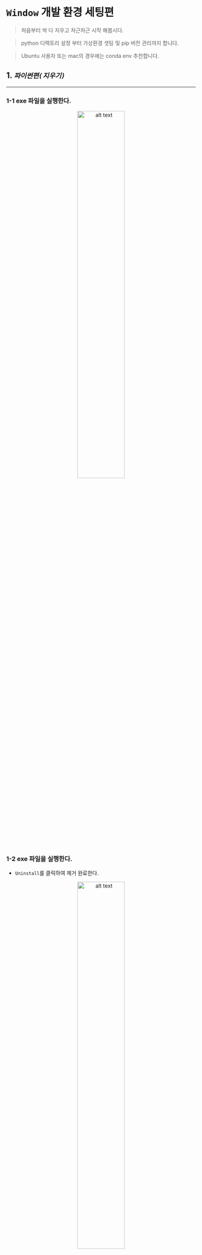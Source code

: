 # **`Window`** 개발 환경 세팅편
>  처음부터 싹 다 지우고 차근차근 시작 해봅시다.

> python 디렉토리 설정 부터 가상환경 셋팅 및 pip 버전 관리까지 합니다.

> Ubuntu 사용자 또는 mac의 경우에는 conda env 추천합니다.

## 1. _`파이썬편(지우기)`_
-----------------------------
### 1-1 exe 파일을 실행한다. 
<div style="text-align:center; margin-left: auto;margin-right: auto;"><img src="./img/virtualenvWrapper/edit/1.PNG" alt="alt text" width=50%/></div>

### 1-2 exe 파일을 실행한다. 

- `Uninstall`를 클릭하여 제거 완료한다. 
<div style="text-align:center; margin-left: auto;margin-right: auto;"><img src="./img/virtualenvWrapper/edit/2.PNG" alt="alt text" width=50%/></div>

### 1-3 혹시 모를 환경 변수를 제거한다. 

- 1-3-1 `제어판`>`시스템 및 보안`>`시스템`>`고급시스템 설정` 을 클릭한다.
<br/><br/><br/><br/>

<div style="text-align:center; margin-left: auto;margin-right: auto;"><img src="./img/virtualenvWrapper/edit/3.PNG" alt="alt text" width=50%/></div>
<br/><br/><br/><br/>


- 1-3-2 `환경변수` 클릭
<div style="text-align:center; margin-left: auto;margin-right: auto;"><img src="./img/virtualenvWrapper/edit/4.PNG" alt="alt text" width=50%/></div>
<br/><br/><br/><br/>

- 1-3-3 `사용자 변수`> `Path` 더블 클릭
<br/><br/>
<div style="text-align:center; margin-left: auto;margin-right: auto;"><img src="./img/virtualenvWrapper/edit/5.PNG" alt="alt text" width=50%/></div>
<br/><br/><br/><br/>

- 1-3-4 `python`이 적혀있는 모든 녀석들 오른쪽에 있는 `삭제` 버튼 클릭하여 제거한다.

<br/><br/>
<div style="text-align:center; margin-left: auto;margin-right: auto;"><img src="./img/virtualenvWrapper/edit/5-2.PNG" alt="alt text" width=50%/></div>
<br/><br/>
<div style="text-align:center; margin-left: auto;margin-right: auto;"><img src="./img/virtualenvWrapper/edit/5-3.PNG" alt="alt text" width=50%/></div>
<br/><br/><br/><br/>

- 1-3-5 마찬가지로 `시스템 변수`> `Path` 더블 클릭 후 `python`이 적혀있는 모든 녀석들 `삭제`한다.
<br/><br/>
<div style="text-align:center; margin-left: auto;margin-right: auto;"><img src="./img/virtualenvWrapper/edit/5-1.PNG" alt="alt text" width=50%/></div>
<br/><br/><br/><br/>

### 1-3 초기화 끝
<br/><br/>
### 2. _`파이썬편(깔기)`_
-----------------------------

<div style="text-align:center; margin-left: auto;margin-right: auto;"><img src="./img/virtualenvWrapper/python/0.PNG" alt="alt text" width=50%/></div>
<br/><br/><br/><br/>
<div style="text-align:center; margin-left: auto;margin-right: auto;"><img src="./img/virtualenvWrapper/python/1.jpg" alt="alt text" width=50%/></div>
<br/><br/><br/><br/>
<div style="text-align:center; margin-left: auto;margin-right: auto;"><img src="./img/virtualenvWrapper/python/2.jpg" alt="alt text" width=50%/></div>
<br/><br/><br/><br/>

- 여기가 진짜 중요하다.
    - `C:\python`을 넣어준다. (이후 가상환경 설치를 위하여 모두 통일해주자 ^^)  
<div style="text-align:center; margin-left: auto;margin-right: auto;"><img src="./img/virtualenvWrapper/python/3.jpg" alt="alt text" width=50%/></div>
<br/><br/><br/><br/>
<div style="text-align:center; margin-left: auto;margin-right: auto;"><img src="./img/virtualenvWrapper/python/4.jpg" alt="alt text" width=50%/></div>
<br/><br/><br/><br/>


## 2. _`Git Bash(지우고 다시깔기)`_ 편
-----------------------------

<br/>
<div style="text-align:center; margin-left: auto;margin-right: auto;"><img src="./img/virtualenvWrapper/git/00.PNG" alt="alt text" width=50%/></div>
<br/><br/>
<div style="text-align:center; margin-left: auto;margin-right: auto;"><img src="./img/virtualenvWrapper/git/0.PNG" alt="alt text" width=50%/></div>
<br/><br/>
<div style="text-align:center; margin-left: auto;margin-right: auto;"><img src="./img/virtualenvWrapper/git/1.PNG" alt="alt text" width=50%/></div>
<br/><br/>
<div style="text-align:center; margin-left: auto;margin-right: auto;"><img src="./img/virtualenvWrapper/git/2.PNG" alt="alt text" width=50%/></div>
<br/><br/>

- `Vim` 으로 하셔도 상관없는데 visual code로 하면 훨씬 편해서 개인적으로 추천

<div style="text-align:center; margin-left: auto;margin-right: auto;"><img src="./img/virtualenvWrapper/git/3.PNG" alt="alt text" width=50%/></div>
<br/><br/>
<div style="text-align:center; margin-left: auto;margin-right: auto;"><img src="./img/virtualenvWrapper/git/4.PNG" alt="alt text" width=50%/></div>
<br/><br/>
<div style="text-align:center; margin-left: auto;margin-right: auto;"><img src="./img/virtualenvWrapper/git/5.PNG" alt="alt text" width=50%/></div>
<br/><br/>
<div style="text-align:center; margin-left: auto;margin-right: auto;"><img src="./img/virtualenvWrapper/git/6.PNG" alt="alt text" width=50%/></div>
<br/><br/>
<div style="text-align:center; margin-left: auto;margin-right: auto;"><img src="./img/virtualenvWrapper/git/7.PNG" alt="alt text" width=50%/></div>
<br/><br/>
<div style="text-align:center; margin-left: auto;margin-right: auto;"><img src="./img/virtualenvWrapper/git/8.PNG" alt="alt text" width=50%/></div>
<br/><br/>
<div style="text-align:center; margin-left: auto;margin-right: auto;"><img src="./img/virtualenvWrapper/git/9.PNG" alt="alt text" width=50%/></div>
<br/><br/>
<div style="text-align:center; margin-left: auto;margin-right: auto;"><img src="./img/virtualenvWrapper/git/10.PNG" alt="alt text" width=50%/></div>
<br/><br/>
<div style="text-align:center; margin-left: auto;margin-right: auto;"><img src="./img/virtualenvWrapper/git/11.PNG" alt="alt text" width=50%/></div>
<br/><br/>
<div style="text-align:center; margin-left: auto;margin-right: auto;"><img src="./img/virtualenvWrapper/git/12.PNG" alt="alt text" width=50%/></div>
<br/><br/>
<div style="text-align:center; margin-left: auto;margin-right: auto;"><img src="./img/virtualenvWrapper/git/13.PNG" alt="alt text" width=50%/></div>
<br/>


## 3. _`Python 가상환경(virtualenvwrapper) 설정편`_ 
-----------------------------

- 3-0  `git bash`를 실행한다. 

<br/><br/>
<div style="text-align:center; margin-left: auto;margin-right: auto;"><img src="./img/virtualenvWrapper/1.PNG" alt="alt text" width=50%/></div>
<br/><br/>

- 3-1 `pip3`를 쳐보면 안내문이 `print`된다면 앞서한 파이썬 환경설정은 성공 

<br/><br/>
<div style="text-align:center; margin-left: auto;margin-right: auto;"><img src="./img/virtualenvWrapper/2.PNG" alt="alt text" width=50%/></div>
<br/><br/>

- 3-2 `pip3 install virtualenv virtualenvwrapper`를 쳐보자

    -  고전적으로 python 가상환경은 `virtualenv`를 사용하지만, 가상환경을 킬때 디렉토리(가상환경 위치)를 일일이 기억해야 한다는 단점이 존재하는데, 그래서 우리는 간편한 `virtualenvwrapper`를 사용합시다.(혹시 anaconda가 있다면 conda env도 추천)

    - [`pip와 가상환경의 필요성 그리고 virtualenv 설명`](https://medium.com/@dan_kim/%ED%8C%8C%EC%9D%B4%EC%8D%AC-%EC%B4%88%EC%8B%AC%EC%9E%90%EB%A5%BC-%EC%9C%84%ED%95%9C-pip-%EA%B7%B8%EB%A6%AC%EA%B3%A0-virtualenv-%EC%86%8C%EA%B0%9C-a53512fab3c2)

    - [`virtualenvwrapper`](https://beomi.github.io/2016/12/28/HowToSetup-Virtualenv-VirtualenvWrapper/)

<br/><br/>
<div style="text-align:center; margin-left: auto;margin-right: auto;"><img src="./img/virtualenvWrapper/3.PNG" alt="alt text" width=50%/></div>
<br/><br/>

- 3-3 `pip3 install virtualenv virtualenvwrapper` 실행 모습

    - pip3에 2개의 라이브러리가 다운로드 받아진다.
    - 이후 `pip3 list`를 타이핑하여 확인해보면 `virtualenv`, `virtualenvwrapper`가 다운 되있는 것을 확인 가능하다.
    - 혹시나 pip에서 라이브러리를 지워보고 싶다면 `pip3 uninstall [라이브러리 이름]` (여기서 [ ]는 타이핑 하지마시길)

<br/><br/>
<div style="text-align:center; margin-left: auto;margin-right: auto;"><img src="./img/virtualenvWrapper/4.PNG" alt="alt text" width=50%/></div>
<br/><br/>

- c.f) `pip`로 다운된 녀석들이 위치한 폴더 모습
    - 앞서 언급한 대로 파이썬 세팅을 하였다면 (`C:\python`) 이 폴더 안에 `Script`라는 폴더 안에 pip를 통하여 다운 받은 라이브러리 들이 존재한다.

<br/><br/>
<div style="text-align:center; margin-left: auto;margin-right: auto;"><img src="./img/virtualenvWrapper/5.PNG" alt="alt text" width=50%/></div>
<br/><br/>

- 3-4 `git bash`를 다시 켜준뒤, `cd ~`를 타이핑한다.
    - `cd ~`: 홈(root, 가장 최상단의) 디렉토리로 이동하라는 뜻
    - 일반적으로 `/c/Users/[사용자이름]` (나의 경우에는 `/c/Users/minkj1992`)

<br/><br/>
<div style="text-align:center; margin-left: auto;margin-right: auto;"><img src="./img/virtualenvWrapper/6.PNG" alt="alt text" width=50%/></div>
<br/><br/>

- 3-4 `mkdir ~/.virtualenvs`를 쳐준다.
    - `mkdir` : 파일을 만들어라(명령어)
    - `~/`: 루트 위치 밑으로
    - `.virtualenvs`: .virtualenvs 라는 폴더를 

    - 실제로 `/c/Users/[사용자이름]`로 가보면 `.virtualenvs`가 생성된 것을 볼 수 있다.

<br/><br/>
<div style="text-align:center; margin-left: auto;margin-right: auto;"><img src="./img/virtualenvWrapper/7.PNG" alt="alt text" width=50%/></div>
<br/><br/>

- 3-4 `code .bashrc`를 쳐준다.
    - `code`: visual code를 사용하여
    - `.bashrc` : .bashrc 라는 파일을 열어라 (혹시 없다면 파일을 만들어서 열어준다.)


<br/><br/>
<div style="text-align:center; margin-left: auto;margin-right: auto;"><img src="./img/virtualenvWrapper/8.PNG" alt="alt text" width=50%/></div>
<br/><br/>

- 3-5 `code .bashrc` 타이핑 이후 모습
<br/><br/>
<div style="text-align:center; margin-left: auto;margin-right: auto;"><img src="./img/virtualenvWrapper/9.PNG" alt="alt text" width=50%/></div>
<br/><br/>

- 3-6 밑에 코드 타이핑 하고 `ctrl + s` !!

```c
# python virtualenv settings
export WORKON_HOME=~/.virtualenvs

# 나의 경우에는 which python이 /c/python/python으로 제대로 return하고 있어 which python으로 하였다. 
export VIRTUALENVWRAPPER_PYTHON="$(which python)" 
source /c/python/scripts/virtualenvwrapper.sh
```

<br/><br/>
<div style="text-align:center; margin-left: auto;margin-right: auto;"><img src="./img/virtualenvWrapper/12.PNG" alt="alt text" width=50%/></div>

- c.f) 파이썬 위치 찾기 `which python`, `which python3`(버전 3.x 파이썬)

<div style="text-align:center; margin-left: auto;margin-right: auto;"><img src="./img/virtualenvWrapper/10.PNG" alt="alt text" width=50%/></div>

<div style="text-align:center; margin-left: auto;margin-right: auto;"><img src="./img/virtualenvWrapper/11.PNG" alt="alt text" width=50%/></div>
<br/><br/>

- 3-7 `bash`꺼준뒤 다시 실행

<br/><br/>
<div style="text-align:center; margin-left: auto;margin-right: auto;"><img src="./img/virtualenvWrapper/13.PNG" alt="alt text" width=50%/></div>
<br/><br/>

- 3-8 `virtualenv`의 `mkvirtualenv`를 타이핑 하였을 때 드디어 실행되는 것을 확인가능 (여기서 `command not found`뜬다면 저한테 갠톡점 )

<br/><br/>
<div style="text-align:center; margin-left: auto;margin-right: auto;"><img src="./img/virtualenvWrapper/14.PNG" alt="alt text" width=50%/></div>
<br/><br/>


> 이것으로 윈도우에서 python,git-bash,가상환경 세팅이 완료 되었어여~~~ 
전반적인 가상환경 사용법은 [`virtualenvwrapper`](https://beomi.github.io/2016/12/28/HowToSetup-Virtualenv-VirtualenvWrapper/) 에 잘 나와있고, git bash를 사용하니까 ubuntu 명령어 모두 통합적으로 사용할 수 있으므로 linux 파트를 읽어보는 것 추천드립니다. 
너무 졸림 ㅜㅜ ㅂㅂ 



